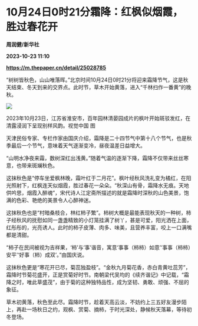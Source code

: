 # 10月24日0时21分霜降：红枫似烟霞，胜过春花开
**周润健/新华社**

**2023-10-23 11:10**

**https://m.thepaper.cn/detail/25028785**

“树树皆秋色，山山唯落晖。”北京时间10月24日0时21分将迎来霜降节气，这是秋天结束、冬天到来的交界点。此时节，草木开始黄落，进入“千林扫作一番黄”的晚秋。

![](https://imagecloud.thepaper.cn/thepaper/image/275/257/946.jpg)

2023年10月23日，江苏省淮安市，百年园林清晏园成片的枫叶开始斑驳发红，在清露浸润下呈现别样风韵。视觉中国 图

天津民俗专家、专栏作家由国庆介绍，霜降是二十四节气中第十八个节气，也是秋季最后一个节气，意味着天气逐渐变冷，昼夜温差日益增大。

“山明水净夜来霜，数树深红出浅黄。”随着气温的逐渐下降，霜降不仅带来丝丝寒意，也带来斑斓秋色。

这抹秋色是“停车坐爱枫林晚，霜叶红于二月花”。枫叶经秋风洗礼变为橘红，在阳光照射下，红枫连天似烟霞，胜过春花一朵朵。“秋深山有骨，霜降水无痕。天地供吟思，烟霞入醉魂”，宋代诗人江定斋所描述的就是霜降时深秋的山色美景，饱满的色彩、艳绝的美景令人心醉神迷。

这抹秋色也是“村暗桑枝合，林红柿子繁”。柿树大概是最能表现秋天的一种树，柿子经秋风的抚慰如同一盏盏精致的小灯笼挂满了树丫，甚是可爱，阳光洒在上面，红彤彤的，光亮诱人。此时的柿子皮薄、肉多、味美，且营养丰富，咬上一口满嘴都是清甜。

“柿子在民间被视为吉祥果，‘柿’与‘事’谐音，寓意‘事事（柿柿）如意’‘事事（柿柿）安平’‘好事（柿）成双’。”由国庆说。

这抹秋色更是“寒花开已尽，菊蕊独盈枝”。“金秋九月菊花香，赤白青黄吐蕊芳”，霜降时节菊花盛开，正是赏菊好时节。南朝梁代吴均的《续齐谐记》中记载，“霜降之时，唯此草盛茂”，由于菊的这种独特品性，成为坚韧、勇敢、顽强、不屈的象征。

草木初黄落，秋色至此尽。霜降时节，趁着天高云淡，不妨约上三五好友漫步陌上，再赴一场秋日之约，观枫、赏菊、摘柿，于时光深处，静候秋天落幕，等待初冬登场。